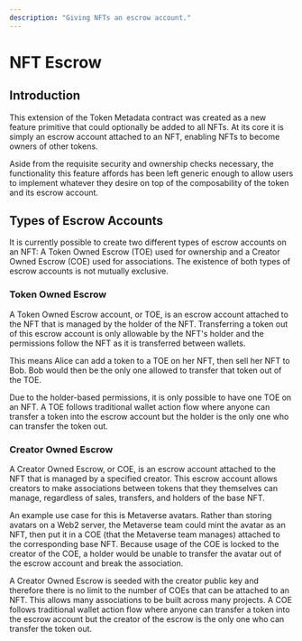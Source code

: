 ```yaml
---
description: "Giving NFTs an escrow account."
---
```


# NFT Escrow

## Introduction
This extension of the Token Metadata contract was created as a new feature primitive that could optionally be added to all NFTs. At its core it is simply an escrow account attached to an NFT, enabling NFTs to become owners of other tokens.

Aside from the requisite security and ownership checks necessary, the functionality this feature affords has been left generic enough to allow users to implement whatever they desire on top of the composability of the token and its escrow account.

## Types of Escrow Accounts
It is currently possible to create two different types of escrow accounts on an NFT: A Token Owned Escrow (TOE) used for ownership and a Creator Owned Escrow (COE) used for associations. The existence of both types of escrow accounts is not mutually exclusive.

### Token Owned Escrow
A Token Owned Escrow account, or TOE, is an escrow account attached to the NFT that is managed by the holder of the NFT. Transferring a token out of this escrow account is only allowable by the NFT's holder and the permissions follow the NFT as it is transferred between wallets.

This means Alice can add a token to a TOE on her NFT, then sell her NFT to Bob. Bob would then be the only one allowed to transfer that token out of the TOE.

Due to the holder-based permissions, it is only possible to have one TOE on an NFT. A TOE follows traditional wallet action flow where anyone can transfer a token into the escrow account but the holder is the only one who can transfer the token out.

### Creator Owned Escrow
A Creator Owned Escrow, or COE, is an escrow account attached to the NFT that is managed by a specified creator. This escrow account allows creators to make associations between tokens that they themselves can manage, regardless of sales, transfers, and holders of the base NFT.

An example use case for this is Metaverse avatars. Rather than storing avatars on a Web2 server, the Metaverse team could mint the avatar as an NFT, then put it in a COE (that the Metaverse team manages) attached to the corresponding base NFT. Because usage of the COE is locked to the creator of the COE, a holder would be unable to transfer the avatar out of the escrow account and break the association.

A Creator Owned Escrow is seeded with the creator public key and therefore there is no limit to the number of COEs that can be attached to an NFT. This allows many associations to be built across many projects. A COE follows traditional wallet action flow where anyone can transfer a token into the escrow account but the creator of the escrow is the only one who can transfer the token out.
